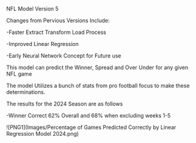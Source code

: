 NFL Model Version 5

Changes from Pervious Versions Include:

-Faster Extract Transform Load Process

-Improved Linear Regression

-Early Neural Network Concept for Future use

This model can predict the Winner, Spread and Over Under for any given NFL game

The model Utilizes a bunch of stats from pro football focus to make these determinations.

The results for the 2024 Season are as follows

-Winner Correct 62% Overall and 68% when excluding weeks 1-5

![PNG1](Images/Percentage of Games Predicted Correctly by Linear Regression Model 2024.png)
